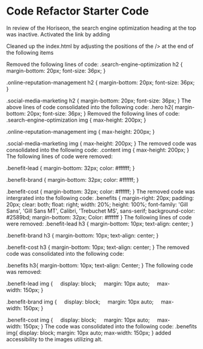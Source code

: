 # Code Refactor Starter Code
In review of the Horiseon, the search engine optimization heading at the top was inactive. Activated the link by adding <div id="search-engine-optimization" class = "search-engine-optimization">
Cleaned up the index.html by adjusting the positions of the /> at the end of the following items

Removed the following lines of code:
.search-engine-optimization h2 {
    margin-bottom: 20px;
    font-size: 36px;
}

.online-reputation-management h2 {
    margin-bottom: 20px;
    font-size: 36px;
}

.social-media-marketing h2 {
    margin-bottom: 20px;
    font-size: 36px;
}
The above lines of code consolidated into the following code: .hero h2{ 
    margin-bottom: 20px;
    font-size: 36px;
}
Removed the following lines of code:
.search-engine-optimization img {
    max-height: 200px;
}

.online-reputation-management img {
    max-height: 200px;
}

.social-media-marketing img {
    max-height: 200px;
}
The removed code was consolidated into the following code: 
.content img {
    max-height: 200px;
}
The following lines of code were removed:

.benefit-lead {
    margin-bottom: 32px;
    color: #ffffff;
}

.benefit-brand {
    margin-bottom: 32px;
    color: #ffffff;
}

.benefit-cost {
    margin-bottom: 32px;
    color: #ffffff;
}
The removed code was intergrated into the following code:
.benefits {
    margin-right: 20px;
    padding: 20px;
    clear: both;
    float: right;
    width: 20%;
    height: 100%;
    font-family: 'Gill Sans', 'Gill Sans MT', Calibri, 'Trebuchet MS', sans-serif;
    background-color: #2589bd;
    margin-bottom: 32px;
    Color: #ffffff
}
The following lines of code were removed:
.benefit-lead h3 {
    margin-bottom: 10px;
    text-align: center;
}

.benefit-brand h3 {
    margin-bottom: 10px;
    text-align: center;
}

.benefit-cost h3 {
    margin-bottom: 10px;
    text-align: center;
}
The removed code was consolidated into the following code:

.benefits h3{ 
    margin-bottom: 10px;
    text-align: Center;
}
The following code was removed:


.benefit-lead img {
    display: block;
    margin: 10px auto;
    max-width: 150px;
}


.benefit-brand img {
    display: block;
    margin: 10px auto;
    max-width: 150px;
}

.benefit-cost img {
    display: block;
    margin: 10px auto;
    max-width: 150px;
}
The code was consolidated into the following code:
.benefits img{
    display: block;
    margin: 10px auto;
    max-width: 150px;
} 
added accessibility to the images utilizing alt.